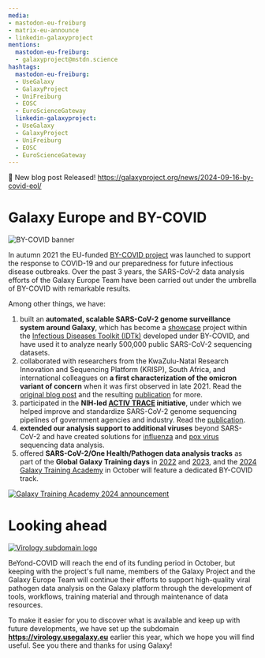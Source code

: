 ```yaml
---
media:
- mastodon-eu-freiburg
- matrix-eu-announce
- linkedin-galaxyproject
mentions:
  mastodon-eu-freiburg:
  - galaxyproject@mstdn.science
hashtags:
  mastodon-eu-freiburg:
  - UseGalaxy
  - GalaxyProject
  - UniFreiburg
  - EOSC
  - EuroScienceGateway
  linkedin-galaxyproject:
  - UseGalaxy
  - GalaxyProject
  - UniFreiburg
  - EOSC
  - EuroScienceGateway
---
```

📝 New blog post Released!
https://galaxyproject.org/news/2024-09-16-by-covid-eol/

Galaxy Europe and BY\-COVID
===========================

![BY-COVID banner](https://avatars.githubusercontent.com/by-covid?s=100)

In autumn 2021 the EU\-funded [BY\-COVID project](https://by-covid.org/) was launched to support the response to COVID\-19 and our preparedness for future infectious disease outbreaks. Over the past 3 years, the SARS\-CoV\-2 data analysis efforts of the Galaxy Europe Team have been carried out under the umbrella of BY\-COVID with remarkable results.

Among other things, we have:

1. built an **automated, scalable SARS\-CoV\-2 genome surveillance system around Galaxy**, which has become a [showcase](https://www.infectious-diseases-toolkit.org/showcase/covid19-galaxy) project within the [Infectious Diseases Toolkit (IDTk)](https://www.infectious-diseases-toolkit.org/) developed under BY\-COVID, and have used it to analyze nearly 500,000 public SARS\-CoV\-2 sequencing datasets.
2. collaborated with researchers from the KwaZulu\-Natal Research Innovation and Sequencing Platform (KRISP), South Africa, and international colleagues on **a first characterization of the omicron variant of concern** when it was first observed in late 2021\. Read the [original blog post](https://galaxyproject.org/news/2021-11-29-omicron-and-galaxy/) and the resulting [publication](https://doi.org/10.1093/molbev/msac061) for more.
3. participated in the **NIH\-led [ACTIV TRACE](https://www.nih.gov/research-training/medical-research-initiatives/activ/tracking-resistance-coronavirus-evolution-trace) initiative**, under which we helped improve and standardize SARS\-CoV\-2 genome sequencing pipelines of government agencies and industry. Read the [publication](https://doi.org/10.3390/v16030430).
4. **extended our analysis support to additional viruses** beyond SARS\-CoV\-2 and have created solutions for [influenza](https://usegalaxy.eu/published/page?id=a04ab8d6ecb698fa) and [pox virus](https://usegalaxy.eu/published/page?id=9172077f52d9d49f) sequencing data analysis.
5. offered **SARS\-CoV\-2/One Health/Pathogen data analysis tracks** as part of the **Global Galaxy Training days** in [2022](https://gallantries.github.io/video-library/events/smorgasbord2/tapas.html) and [2023](https://gallantries.github.io/video-library/events/smorgasbord3/), and the [2024 Galaxy Training Academy](https://training.galaxyproject.org/training-material/events/galaxy-academy-2024.html) in October will feature a dedicated BY\-COVID track.

[![Galaxy Training Academy 2024 announcement](https://galaxyproject.org/news/2024-09-16-by-covid-eol/banner_gta_1000x300.png)](https://training.galaxyproject.org/training-material/events/galaxy-academy-2024.html)

Looking ahead
=============

[![Virology subdomain logo](https://usegalaxy-eu.github.io/assets/media/virologyeu_logo.png)](https://virology.usegalaxy.eu)

BeYond\-COVID will reach the end of its funding period in October, but keeping with the project's full name, members of the Galaxy Project and the Galaxy Europe Team will continue their efforts to support high\-quality viral pathogen data analysis on the Galaxy platform through the development of tools, workflows, training material and through maintenance of data resources.

To make it easier for you to discover what is available and keep up with future developments, we have set up the subdomain **https://virology.usegalaxy.eu** earlier this year, which we hope you will find useful. See you there and thanks for using Galaxy!